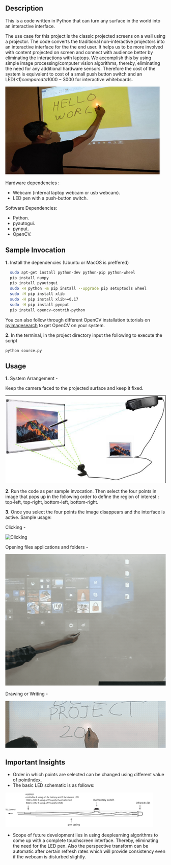 ## Description
This is a code written in Python that can turn any surface in the world into an interactive interface.

The use case for this project is the classic projected screens on a wall using a projector. The code converts the traditional non-interactive projectors into an interactive interface for the the end user. It helps us to be more involved with content projected on screen and connect with audience better by eliminating the interactions with laptops. We accomplish this by using simple image processing/computer vision algorithms, thereby, eliminating the need for any additional hardware sensors. Therefore the cost of the system is equivalent to cost of a small push button switch and an LED(<1$) compared to 1000-3000$ for interactive whiteboards.

![Output](https://github.com/kushalchaudhari21/iPlanes-InteractivePlanes/blob/master/data/result.png)

Hardware dependencies :

- Webcam (internal laptop webcam or usb webcam).
- LED pen with a push-button switch.

Software Dependencies:
- Python.
- pyautogui.
- pynput.
- OpenCV.

## Sample Invocation

**1.** Install the dependencies (Ubuntu or MacOS is preffered)

```bash
  sudo apt-get install python-dev python-pip python-wheel
  pip install numpy
  pip install pyautogui
  sudo -H python -m pip install --upgrade pip setuptools wheel 
  sudo -H pip install xlib
  sudo -H pip install xlib>=0.17
  sudo -H pip install pynput
  pip install opencv-contrib-python
```
You can also follow through different OpenCV installation tutorials on [pyimagesearch](https://www.pyimagesearch.com) to get OpenCV on your system.

**2.** In the terminal, in the project directory input the following to execute the script
```console
python source.py
```
## Usage

**1.** System Arrangement -

Keep the camera faced to the projected surface and keep it fixed. 

![SystemInterface](https://github.com/kushalchaudhari21/iPlanes-InteractivePlanes/blob/master/data/system_arrangement.png)

**2.** Run the code as per sample invocation. Then select the four points in image that pops up in the following order to define the region of interest : top-left, top-right, bottom-left, bottom-right.

**3.** Once you select the four points the image disappears and the interface is active. Sample usage:

Clicking -

![Clicking](https://github.com/kushalchaudhari21/iPlanes-InteractivePlanes/blob/master/data/1.gif)

Opening files applications and folders -

![Clicking2](https://github.com/kushalchaudhari21/iPlanes-InteractivePlanes/blob/master/data/2.gif)

Drawing or Writing -

![WriteDraw](https://github.com/kushalchaudhari21/iPlanes-InteractivePlanes/blob/master/data/3.gif)

## Important Insights

* Order in which points are selected can be changed using different value of pointIndex.
* The basic LED schematic is as follows:

![Pen](https://github.com/kushalchaudhari21/iPlanes-InteractivePlanes/blob/master/data/pen_schematic.png)

* Scope of future development lies in using deeplearning algorithms to come up with a complete touchscreen interface. Thereby, eliminating the need for the LED pen. Also the perspective transform can be automatic after certain refresh rates which will provide consistency even if the webcam is disturbed slightly. 
